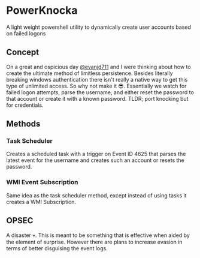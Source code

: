 # PowerKnocka
A light weight powershell utility to dynamically create user accounts based on failed logons

## Concept
On a great and ospicious day [@evanjd711](https://github.com/evanjd711) and I were thinking about how to create the ultimate method of limitless persistence. Besides literally breaking windows authentication there isn't really a native way to get this type of unlimited access. So why not make it 😎. Essentially we watch for failed logon attempts, parse the username, and either reset the password to that account or create it with a known password. TLDR; port knocking but for credentials.

## Methods
### Task Scheduler
Creates a scheduled task with a trigger on Event ID 4625 that parses the latest event for the username and creates such an account or resets the password.
### WMI Event Subscription
Same idea as the task scheduler method, except instead of using tasks it creates a WMI Subscription.

## OPSEC
A disaster 💀. This is meant to be something that is effective when aided by the element of surprise. However there are plans to increase evasion in terms of better disguising the event logs.
